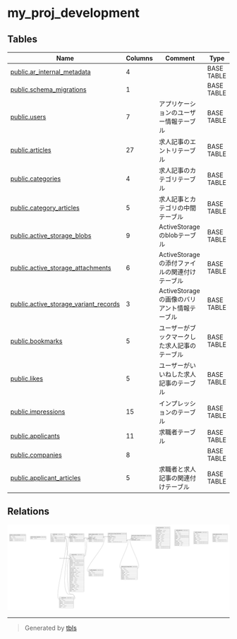 # my_proj_development

## Tables

| Name | Columns | Comment | Type |
| ---- | ------- | ------- | ---- |
| [public.ar_internal_metadata](public.ar_internal_metadata.md) | 4 |  | BASE TABLE |
| [public.schema_migrations](public.schema_migrations.md) | 1 |  | BASE TABLE |
| [public.users](public.users.md) | 7 | アプリケーションのユーザー情報テーブル | BASE TABLE |
| [public.articles](public.articles.md) | 27 | 求人記事のエントリテーブル | BASE TABLE |
| [public.categories](public.categories.md) | 4 | 求人記事のカテゴリテーブル | BASE TABLE |
| [public.category_articles](public.category_articles.md) | 5 | 求人記事とカテゴリの中間テーブル | BASE TABLE |
| [public.active_storage_blobs](public.active_storage_blobs.md) | 9 | ActiveStorageのblobテーブル | BASE TABLE |
| [public.active_storage_attachments](public.active_storage_attachments.md) | 6 | ActiveStorageの添付ファイルの関連付けテーブル | BASE TABLE |
| [public.active_storage_variant_records](public.active_storage_variant_records.md) | 3 | ActiveStorageの画像のバリアント情報テーブル | BASE TABLE |
| [public.bookmarks](public.bookmarks.md) | 5 | ユーザーがブックマークした求人記事のテーブル | BASE TABLE |
| [public.likes](public.likes.md) | 5 | ユーザーがいいねした求人記事のテーブル | BASE TABLE |
| [public.impressions](public.impressions.md) | 15 | インプレッションのテーブル | BASE TABLE |
| [public.applicants](public.applicants.md) | 11 | 求職者テーブル | BASE TABLE |
| [public.companies](public.companies.md) | 8 |  | BASE TABLE |
| [public.applicant_articles](public.applicant_articles.md) | 5 | 求職者と求人記事の関連付けテーブル | BASE TABLE |

## Relations

![er](schema.svg)

---

> Generated by [tbls](https://github.com/k1LoW/tbls)
